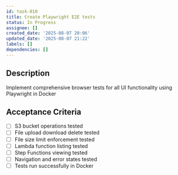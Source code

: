 ```yaml
---
id: task-010
title: Create Playwright E2E tests
status: In Progress
assignee: []
created_date: '2025-08-07 20:06'
updated_date: '2025-08-07 21:22'
labels: []
dependencies: []
---
```


## Description

Implement comprehensive browser tests for all UI functionality using Playwright in Docker

## Acceptance Criteria

- [ ] S3 bucket operations tested
- [ ] File upload download delete tested
- [ ] File size limit enforcement tested
- [ ] Lambda function listing tested
- [ ] Step Functions viewing tested
- [ ] Navigation and error states tested
- [ ] Tests run successfully in Docker
